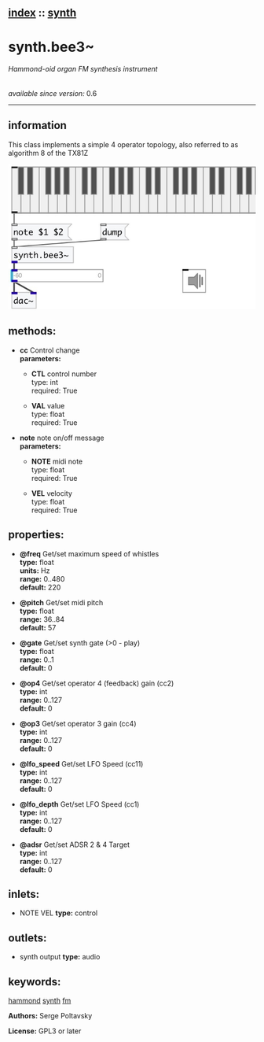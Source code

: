 [index](index.html) :: [synth](category_synth.html)
---

# synth.bee3~

###### Hammond-oid organ FM synthesis instrument

*available since version:* 0.6

---


## information
This class implements a simple 4 operator topology, also referred to as algorithm
            8 of the TX81Z



[![example](../examples/img/synth.bee3~.jpg)](../examples/pd/synth.bee3~.pd)





## methods:

* **cc**
Control change<br>
  __parameters:__
  - **CTL** control number<br>
    type: int <br>
    required: True <br>

  - **VAL** value<br>
    type: float <br>
    required: True <br>

* **note**
note on/off message<br>
  __parameters:__
  - **NOTE** midi note<br>
    type: float <br>
    required: True <br>

  - **VEL** velocity<br>
    type: float <br>
    required: True <br>




## properties:

* **@freq** 
Get/set maximum speed of whistles<br>
__type:__ float<br>
__units:__ Hz<br>
__range:__ 0..480<br>
__default:__ 220<br>

* **@pitch** 
Get/set midi pitch<br>
__type:__ float<br>
__range:__ 36..84<br>
__default:__ 57<br>

* **@gate** 
Get/set synth gate (&gt;0 - play)<br>
__type:__ float<br>
__range:__ 0..1<br>
__default:__ 0<br>

* **@op4** 
Get/set operator 4 (feedback) gain (cc2)<br>
__type:__ int<br>
__range:__ 0..127<br>
__default:__ 0<br>

* **@op3** 
Get/set operator 3 gain (cc4)<br>
__type:__ int<br>
__range:__ 0..127<br>
__default:__ 0<br>

* **@lfo_speed** 
Get/set LFO Speed (cc11)<br>
__type:__ int<br>
__range:__ 0..127<br>
__default:__ 0<br>

* **@lfo_depth** 
Get/set LFO Speed (cc1)<br>
__type:__ int<br>
__range:__ 0..127<br>
__default:__ 0<br>

* **@adsr** 
Get/set ADSR 2 &amp; 4 Target<br>
__type:__ int<br>
__range:__ 0..127<br>
__default:__ 0<br>



## inlets:

* NOTE VEL 
__type:__ control<br>



## outlets:

* synth output
__type:__ audio<br>



## keywords:

[hammond](keywords/hammond.html)
[synth](keywords/synth.html)
[fm](keywords/fm.html)






**Authors:** Serge Poltavsky




**License:** GPL3 or later






